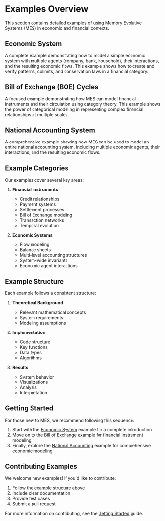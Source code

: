 # Examples Overview

This section contains detailed examples of using Memory Evolutive Systems (MES) in economic and financial contexts.

## Economic System
A complete example demonstrating how to model a simple economic system with multiple agents (company, bank, household), their interactions, and the resulting economic flows. This example shows how to create and verify patterns, colimits, and conservation laws in a financial category.

## Bill of Exchange (BOE) Cycles
A focused example demonstrating how MES can model financial instruments and their circulation using category theory. This example shows the power of categorical modeling in representing complex financial relationships at multiple scales.

## National Accounting System
A comprehensive example showing how MES can be used to model an entire national accounting system, including multiple economic agents, their interactions, and the resulting economic flows.

## Example Categories

Our examples cover several key areas:

1. **Financial Instruments**
   - Credit relationships
   - Payment systems
   - Settlement processes
   - Bill of Exchange modeling
   - Transaction networks
   - Temporal evolution

2. **Economic Systems**
   - Flow modeling
   - Balance sheets
   - Multi-level accounting structures
   - System-wide invariants
   - Economic agent interactions

## Example Structure

Each example follows a consistent structure:

1. **Theoretical Background**
   - Relevant mathematical concepts
   - System requirements
   - Modeling assumptions

2. **Implementation**
   - Code structure
   - Key functions
   - Data types
   - Algorithms

3. **Results**
   - System behavior
   - Visualizations
   - Analysis
   - Interpretation

## Getting Started

For those new to MES, we recommend following this sequence:

1. Start with the [Economic System](economic_system.md) example for a complete introduction
2. Move on to the [Bill of Exchange](boe_cycles.md) example for financial instrument modeling
3. Finally, explore the [National Accounting](national_accounting.md) example for comprehensive economic modeling

## Contributing Examples

We welcome new examples! If you'd like to contribute:

1. Follow the example structure above
2. Include clear documentation
3. Provide test cases
4. Submit a pull request

For more information on contributing, see the [Getting Started](../getting_started/index.md) guide. 